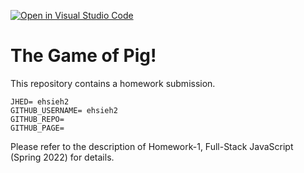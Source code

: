 [![Open in Visual Studio Code](https://classroom.github.com/assets/open-in-vscode-f059dc9a6f8d3a56e377f745f24479a46679e63a5d9fe6f495e02850cd0d8118.svg)](https://classroom.github.com/online_ide?assignment_repo_id=6855411&assignment_repo_type=AssignmentRepo)
# The Game of Pig!

This repository contains a homework submission.

```text
JHED= ehsieh2
GITHUB_USERNAME= ehsieh2
GITHUB_REPO=
GITHUB_PAGE=
```

Please refer to the description of Homework-1, Full-Stack JavaScript (Spring 2022) for details.
